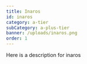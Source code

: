 ```yaml
---
title: Inaros
id: inaros
category: a-tier
subCategory: a-plus-tier
banner: /uploads/inaros.png
order: 1
---
```


Here is a description for inaros
